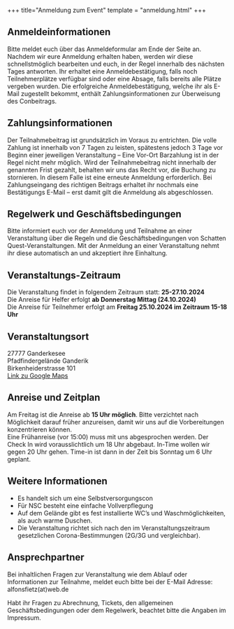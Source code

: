 +++
title="Anmeldung zum Event"
template = "anmeldung.html"
+++

## Anmeldeinformationen

Bitte meldet euch über das Anmeldeformular am Ende der Seite an. Nachdem wir eure Anmeldung erhalten haben, werden wir diese schnellstmöglich bearbeiten und euch, in der Regel innerhalb des nächsten Tages antworten. Ihr erhaltet eine Anmeldebestätigung, falls noch Teilnehmerplätze verfügbar sind oder eine Absage, falls bereits alle Plätze vergeben wurden. Die erfolgreiche Anmeldebestätigung, welche ihr als E-Mail zugestellt bekommt, enthält Zahlungsinformationen zur Überweisung des Conbeitrags.

## Zahlungsinformationen

Der Teilnahmebeitrag ist grundsätzlich im Voraus zu entrichten. Die volle Zahlung ist innerhalb von 7 Tagen zu leisten, spätestens jedoch 3 Tage vor Beginn einer jeweiligen Veranstaltung – Eine Vor-Ort Barzahlung ist in der Regel nicht mehr möglich. Wird der Teilnahmebeitrag nicht innerhalb der genannten Frist gezahlt, behalten wir uns das Recht vor, die Buchung zu stornieren. In diesem Falle ist eine erneute Anmeldung erforderlich. Bei Zahlungseingang des richtigen Beitrags erhaltet ihr nochmals eine Bestätigungs E-Mail – erst damit gilt die Anmeldung als abgeschlossen.

## Regelwerk und Geschäftsbedingungen

Bitte informiert euch vor der Anmeldung und Teilnahme an einer Veranstaltung über die Regeln und die Geschäftsbedingungen von Schatten Quest-Veranstaltungen. Mit der Anmeldung an einer Veranstaltung nehmt ihr diese automatisch an und akzeptiert ihre Einhaltung.

## Veranstaltungs-Zeitraum

Die Veranstaltung findet in folgendem Zeitraum statt: **25-27.10.2024**  
Die Anreise für Helfer erfolgt **ab Donnerstag Mittag (24.10.2024)**  
Die Anreise für Teilnehmer erfolgt am **Freitag 25.10.2024 im Zeitraum 15-18 Uhr**  

## Veranstaltungsort
27777 Ganderkesee  
Pfadfindergelände Ganderik  
Birkenheiderstrasse 101  
[Link zu Google Maps](https://maps.app.goo.gl/rRzixGwDoFRE5WhC8)

## Anreise und Zeitplan

Am Freitag ist die Anreise ab **15 Uhr möglich**. Bitte verzichtet nach Möglichkeit darauf früher anzureisen, damit wir uns auf die Vorbereitungen konzentrieren können.   
Eine Frühanreise (vor 15:00) muss mit uns abgesprochen werden. Der Check In wird vorausslichtlich um 18 Uhr abgebaut. In-Time wollen wir gegen 20 Uhr gehen. Time-in ist dann in der Zeit bis Sonntag um 6 Uhr geplant.

## Weitere Informationen

- Es handelt sich um eine Selbstversorgungscon
- Für NSC besteht eine einfache Vollverpflegung
- Auf dem Gelände gibt es fest installierte WC’s und Waschmöglichkeiten, als auch warme Duschen.
- Die Veranstaltung richtet sich nach den im Veranstaltungszeitraum gesetzlichen Corona-Bestimmungen (2G/3G und vergleichbar).

## Ansprechpartner

Bei inhaltlichen Fragen zur Veranstaltung wie dem Ablauf oder Informationen zur Teilnahme, meldet euch bitte bei der E-Mail Adresse: alfonsfietz(at)web.de

Habt ihr Fragen zu Abrechnung, Tickets, den allgemeinen Geschäftsbedingungen oder dem Regelwerk, beachtet bitte die Angaben im Impressum.

